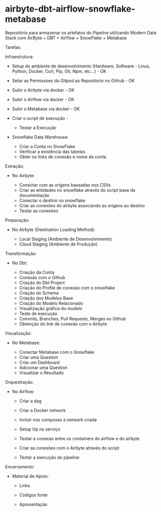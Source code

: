 # airbyte-dbt-airflow-snowflake-metabase
Repositório para armazenar os artefatos do Pipeline utilizando Modern Data Stack com AirByte + DBT + Airflow + SnowFlake + Metabase


Tarefas:

Infraestrutura:

- Setup do ambiente de desenvolvimento (Hardware, Software - Linux, Python, Docker, Curl, Pip, Git, Npm, etc...) - OK

- Setar as Permissoes do Gitpod ao Repositorio no Github - OK

- Subir o Airbyte via docker - OK

- Subir o Airflow via docker - OK

- Subir o Metabase via docker - OK

- Criar o script de execução - 

    - Testar a Execução 

- Snowflake Data Warehouse:
    
    - Criar a Conta no SnowFlake 
    - Verificar a existência das tabelas 
    - Obter os links de conexão e nome da conta 


Extração:

- No Airbyte:

    - Conectar com as origens baseadas nos CSVs 
    - Criar as entidades no snowflake através do script base da documentação 
    - Conectar o destino no snowflake 
    - Criar as conexões do airbyte associando as origens ao destino 
    - Testar as conexões 


Preparação:

- No Airbyte (Destination Loading Method):

    - Local Staging (Ambiente de Desenvolvimento) 
    - Cloud Staging (Ambiente de Produção) 


Transformação:

- No Dbt:

    - Criação da Conta  
    - Conexão com o Github  
    - Criação do Dbt Project  
    - Criação do Profile de conexão com o snowflake 
    - Criação do Schema 
    - Criação dos Modelos Base 
    - Criação do Modelo Relacionado 
    - Visualização gráfica do modelo 
    - Teste de execução 
    - Commits, Branches, Pull Requests, Merges no Github 
    - Obtenção do link de conexão com o Airbyte 


Visualização:

- No Metabase:

    - Conectar Metabase com o Snowflake 
    - Criar uma Question 
    - Criar um Dashboard 
    - Adicionar uma Question 
    - Visualizar o Resultado 


Orquestração:

- No Airflow:

    - Criar a dag 

    - Criar a Docker network 

    - Incluir nos composes a network criada 

    - Setup Up no serviço 

    - Testar a conexao entre os containers do airflow e do airbyte 

    - Criar as conexões com o Airbyte através do script 

    - Testar a execução do pipeline 


Encerramento:

- Material de Apoio:

    - Links 

    - Códigos fonte 

    - Apresentação 